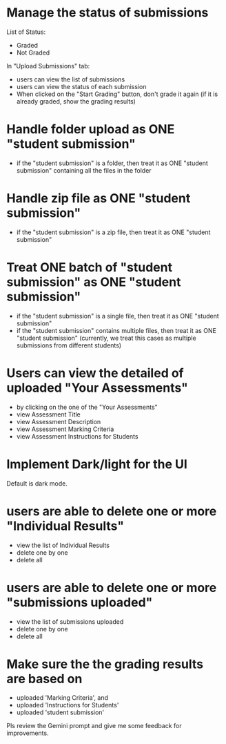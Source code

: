 # Manage the status of submissions

List of Status:
- Graded 
- Not Graded 

In "Upload Submissions" tab: 
- users can view the list of submissions
- users can view the status of each submission
- When clicked on the "Start Grading" button, don't grade it again (if it is already graded, show the grading results)


# Handle folder upload as ONE "student submission"

- if the "student submission" is a folder, then treat it as ONE "student submission" containing all the files in the folder

# Handle zip file as ONE "student submission"

- if the "student submission" is a zip file, then treat it as ONE "student submission"

# Treat ONE batch of "student submission" as ONE "student submission"

- if the "student submission" is a single file, then treat it as ONE "student submission" 
- if the "student submission" contains multiple files, then treat it as ONE "student submission" (currently, we treat this cases as multiple submissions from different students)

# Users can view the detailed of uploaded "Your Assessments" 

- by clicking on the one of the "Your Assessments"
- view Assessment Title
- view Assessment Description
- view Assessment Marking Criteria
- view Assessment Instructions for Students

# Implement Dark/light for the UI 

Default is dark mode. 

# users are able to delete one or more "Individual Results" 

- view the list of Individual Results
- delete one by one 
- delete all 


# users are able to delete one or more "submissions uploaded" 

- view the list of submissions uploaded
- delete one by one 
- delete all 

# Make sure the the grading results are based on 

- uploaded 'Marking Criteria', and
- uploaded 'Instructions for Students'
- uploaded 'student submission'

Pls review the Gemini prompt and give me some feedback for improvements. 